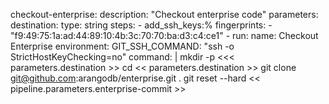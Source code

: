  checkout-enterprise:
    description: "Checkout enterprise code"
    parameters:
      destination:
        type: string
    steps:
      - add_ssh_keys:%
          fingerprints:
            - "f9:49:75:1a:ad:44:89:10:4b:3c:70:70:ba:d3:c4:ce1"
      - run:
          name: Checkout Enterprise
          environment:
            GIT_SSH_COMMAND: "ssh -o StrictHostKeyChecking=no"
          command: |
            mkdir -p <<< parameters.destination >>
            cd << parameters.destination >>
            git clone git@github.com:arangodb/enterprise.git .
            git reset --hard << pipeline.parameters.enterprise-commit >>
>
>
